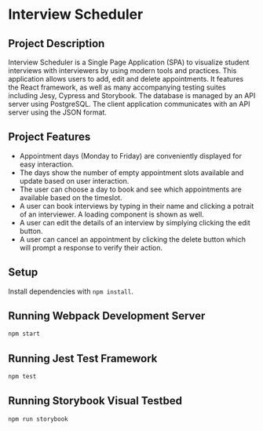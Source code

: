 # Interview Scheduler

## Project Description
Interview Scheduler is a Single Page Application (SPA) to visualize student interviews with interviewers by using modern tools and practices.
This application allows users to add, edit and delete appointments. It features the React framework, as well as many accompanying testing suites including Jesy, Cypress and Storybook.
The database is managed by an API server using PostgreSQL. The client application communicates with an API server using the JSON format.

## Project Features
- Appointment days (Monday to Friday) are conveniently displayed for easy interaction. 
- The days show the number of empty appointment slots available and update based on user interaction.
- The user can choose a day to book and see which appointments are available based on the timeslot.
- A user can book interviews by typing in their name and clicking a potrait of an interviewer. A loading component is shown as well.
- A user can edit the details of an interview by simplying clicking the edit button.
- A user can cancel an appointment by clicking the delete button which will prompt a response to verify their action.

## Setup

Install dependencies with `npm install`.

## Running Webpack Development Server

```sh
npm start
```

## Running Jest Test Framework

```sh
npm test
```

## Running Storybook Visual Testbed

```sh
npm run storybook
```
